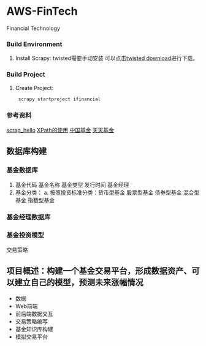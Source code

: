 # AWS-FinTech
Financial Technology

### Build Environment
1. Install Scrapy: twisted需要手动安装 可以点击[twisted download](https://www.lfd.uci.edu/~gohlke/pythonlibs/#twisted)进行下载。

### Build Project
1. Create Project:
   ```
    scrapy startproject ifinancial
   ```

### 参考资料
[scrap_hello](https://www.pythonf.cn/read/99261)
[XPath的使用](https://zhuanlan.zhihu.com/p/29436838)
[中国基金](https://cn.investing.com/funds/china-funds)
[天天基金](http://fund.eastmoney.com/data/xinfund.html)


## 数据库构建

### 基金数据库
1. 基金代码 基金名称 基金类型 发行时间 基金经理
2. 基金分类：
    a. 按照投资标准分类：货币型基金 股票型基金 债券型基金 混合型基金 指数型基金
### 基金经理数据库

### 基金投资模型
交易策略


## 项目概述：构建一个基金交易平台，形成数据资产、可以建立自己的模型，预测未来涨幅情况
- 数据
- Web前端
- 前后端数据交互
- 交易策略编写
- 基金知识库构建
- 模拟交易平台